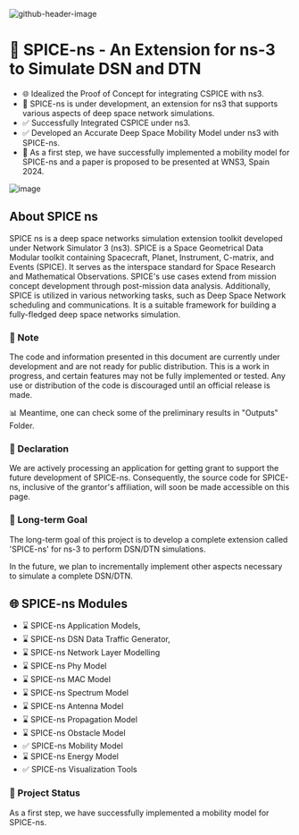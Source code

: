 ![github-header-image](https://github.com/PandiaJason/SPICE-ns-Project/assets/100123063/eb9d6a10-7491-45c6-a8f6-1dbb78f8f029)


# 📡 SPICE-ns - An Extension for ns-3 to Simulate DSN and DTN


- 🌐 Idealized the Proof of Concept for integrating CSPICE with ns3.
- 🚧 SPICE-ns is under development, an extension for ns3 that supports various aspects of deep space network simulations.
- ✅ Successfully Integrated CSPICE under ns3.
- ✅ Developed an Accurate Deep Space Mobility Model under ns3 with SPICE-ns.
- 🚀 As a first step, we have successfully implemented a mobility model for SPICE-ns and a paper is proposed to be presented at WNS3, Spain 2024.

![image](https://github.com/PandiaJason/SPICE-ns-Project/assets/100123063/ccc75658-b665-4c3f-a8fe-c60ff24cefd8)

## About SPICE ns
SPICE ns is a deep space networks simulation extension toolkit developed under Network Simulator 3 (ns3). SPICE is a Space Geometrical Data Modular toolkit containing Spacecraft, Planet, Instrument, C-matrix, and Events (SPICE). It serves as the interspace standard for Space Research and Mathematical Observations. SPICE's use cases extend from mission concept development through post-mission data analysis. Additionally, SPICE is utilized in various networking tasks, such as Deep Space Network scheduling and communications. It is a suitable framework for building a fully-fledged deep space networks simulation.

### 🚧 Note 
The code and information presented in this document are currently under development and are not ready for public distribution. This is a work in progress, and certain features may not be fully implemented or tested. Any use or distribution of the code is discouraged until an official release is made.

📊 Meantime, one can check some of the preliminary results in "Outputs" Folder.

### 📜 Declaration
We are actively processing an application for getting grant to support the future development of SPICE-ns. Consequently, the source code for SPICE-ns, inclusive of the grantor's affiliation, will soon be made accessible on this page.

### 🎯 Long-term Goal

The long-term goal of this project is to develop a complete extension called 'SPICE-ns' for ns-3 to perform DSN/DTN simulations.

In the future, we plan to incrementally implement other aspects necessary to simulate a complete DSN/DTN.

## 🌐 SPICE-ns Modules 
 
- ⌛ SPICE-ns Application Models,
- ⌛ SPICE-ns DSN Data Traffic Generator,
- ⌛ SPICE-ns Network Layer Modelling
- ⌛ SPICE-ns Phy Model
- ⌛ SPICE-ns MAC Model
- ⌛ SPICE-ns Spectrum Model
- ⌛ SPICE-ns Antenna Model
- ⌛ SPICE-ns Propagation Model
- ⌛ SPICE-ns Obstacle Model
- ✅ SPICE-ns Mobility Model
- ⌛ SPICE-ns Energy Model
- ✅ SPICE-ns Visualization Tools

   
### 🚀 Project Status 

As a first step, we have successfully implemented a mobility model for SPICE-ns.

